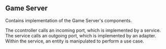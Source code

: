 ## Game Server

Contains implementation of the Game Server's components.  

The ccontroller calls an incoming port, which is implemented by a service.  
The service calls an outgoing port, which is implemented by an adapter.  
Within the service, an entity is manipulated to perform a use case.
